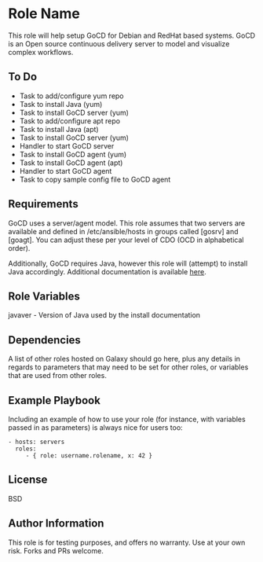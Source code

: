 Role Name
=========

This role will help setup GoCD for Debian and RedHat based systems. GoCD is an Open source continuous delivery server to model and visualize complex workflows.

To Do
-----
- Task to add/configure yum repo
- Task to install Java (yum)
- Task to install GoCD server (yum)
- Task to add/configure apt repo
- Task to install Java (apt)
- Task to install GoCD server (yum)
- Handler to start GoCD server
- Task to install GoCD agent (yum)
- Task to install GoCD agent (apt)
- Handler to start GoCD agent
- Task to copy sample config file to GoCD agent

Requirements
------------

GoCD uses a server/agent model. This role assumes that two servers are available and defined in /etc/ansible/hosts in groups called [gosrv] and [goagt]. You can adjust these per your level of CDO (OCD in alphabetical order).

Additionally, GoCD requires Java, however this role will (attempt) to install Java accordingly. Additional documentation is available [here](https://docs.go.cd/current/installation/install/server/linux.html).

Role Variables
--------------

javaver - Version of Java used by the install documentation


Dependencies
------------

A list of other roles hosted on Galaxy should go here, plus any details in regards to parameters that may need to be set for other roles, or variables that are used from other roles.

Example Playbook
----------------

Including an example of how to use your role (for instance, with variables passed in as parameters) is always nice for users too:

    - hosts: servers
      roles:
         - { role: username.rolename, x: 42 }

License
-------

BSD

Author Information
------------------

This role is for testing purposes, and offers no warranty. Use at your own risk. Forks and PRs welcome.
